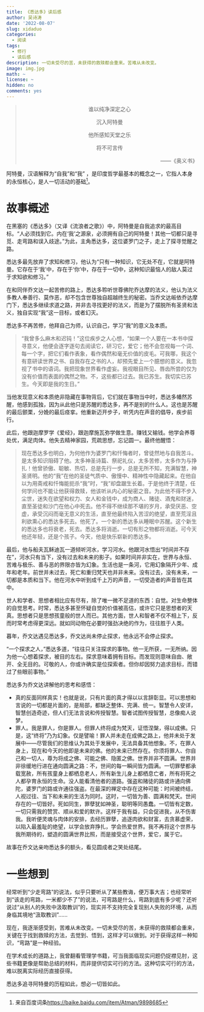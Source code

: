 ```yaml
---
title: 《悉达多》读后感
author: 吴诗涛
date: '2022-08-07'
slug: xidaduo
categories:
  - 阅读
tags:
  - 修行
  - 读后感
description: 一切未受尽的苦，未获得的救赎都会重来。苦难从未改变。
image: img.jpg
math: ~
license: ~
hidden: no
comments: yes
---
```


> <center>谁以纯净深定之心
> 
> 沉入阿特曼
> 
> 他所感知天堂之乐
> 
> 将不可言传</center>
> 
> <div align = "right">——《奥义书》</div>

阿特曼，汉语解释为“自我”和“我”
，是印度哲学最基本的概念之一，它指人本身的永恒核心，是人一切活动的基础[^baidu]。

[^baidu]: 来自百度词条<https://baike.baidu.com/item/Atman/9898685>

# 故事概述

在黑塞的《悉达多》（又译《流浪者之歌》）中，阿特曼是自我追求的最高目标。“人必须找到它。内在‘我’之源泉，必须拥有自己的阿特曼！其他一切都只是寻觅、走弯路和误入歧途。”为此，主角悉达多，这位婆罗门之子，走上了探寻觉醒之路。

悉达多最先放弃了求知和修习，他认为“只有一种知识，它无处不在，它就是阿特曼。它存在于‘我’中，存在于‘你’中，存在于一切中，这种知识最恼人的敌人莫过于求知欲和修习。”

在和同伴乔文达一起苦修的路上，悉达多聆听世尊佛陀乔达摩的法义，他认为法义多教人奉善行、莫作恶，却不包含世尊独自超越终生的秘密。当乔文达皈依乔达摩门下，悉达多继续求道之路，并非去寻找更好的法义，而是为了摆脱所有圣贤和法义，独自实现“我”这一目标，或者幻灭。

悉达多不再苦修，他拜自己为师，认识自己，学习“我”的意义及本质。

> “我曾多么麻木和迟钝！”这位疾步之人心想，“如果一个人要在一本书中探寻意义，他便会逐字逐句去阅读它，研习它，爱它；他不会忽视每一个词、每一个字，把它们看作表象，看作偶然和毫无价值的皮毛。可我哪，我这个有意研读世界之书、自我存在之书的人，却预先爱上一个臆想的意义。我忽视了书中的语词。我把现象世界看作虚妄。我视眼目所见、唇齿所尝的仅为没有价值而表面的偶然之物。不，这些都已过去。我已苏生。我切实已苏生。今天即是我的生日。”

当他发现意义和本质绝非隐藏在事物背后，它们就在事物当中时，悉达多幡然苏醒，他感到孤独，因为从此他只是苏醒的悉达多，再不是别的什么人。这也是苏醒的最后颤栗，分娩的最后痉挛。他重新迈开步子，听凭内在声音的倡导，疾步前行。

此后，他跟迦摩罗学《爱经》，跟迦摩施瓦弥学做生意。赚钱又输钱。他学会养尊处优，满足肉体。他失去精神家园，荒疏思想，忘记圆一。最终他醒悟：

> 现在悉达多也明白，为何他作为婆罗门和忏悔者时，曾徒然地与自我苦斗。是太多知识阻碍了他。太多神圣诗篇、祭祀礼仪，太多苦修，太多作为与挣扎！他曾骄傲、聪敏、热切，总是先行一步，总是无所不知，充满智慧，神圣贤明。他的“我”在他的圣徒气质中、傲慢中、精神性中隐藏起来。在他自以为用斋戒和忏悔能扼杀“我”时，“我”却盘踞生长着。于是他终于清楚，任何学问也不能让他获得救赎，他该听从内心的秘密之音。为此他不得不步入尘世，迷失在欲望和权力、女人和金钱中，成为商人、赌徒、酒鬼和财迷，直至圣徒和沙门在他心中死去。他不得不继续那不堪的岁月，承受厌恶、空虚，承受沉闷而毫无意义的生活，直至他最终陷入苦涩的绝望，直至荒淫且利欲熏心的悉达多死去。他死了。一个新的悉达多从睡眠中苏醒。这个新生的悉达多也将衰老，死去。悉达多将消逝。一切有形之物都将消逝。可今天他还年轻，还是个孩子。今天，他是快乐崭新的悉达多。

最后，他与船夫瓦稣迪瓦一道倾听河水，学习河水。他跟河水悟出“时间并不存在”，河水只有当下，没有过去和未来的影子。如果时间并非实在，世界与永恒、苦难与极乐、善与恶的界限亦皆为幻象。生活也是一条河，它用幻象隔开少年、成年和老年。前世并未过去，死亡和重归梵天也并非未来。没有过去，没有未来，一切都是本质和当下。他在河水中听到成千上万的声音，一切受造者的声音皆在其中。

世人和学者、思想者相比应有尽有，除了唯一微不足道的东西：自觉。对生命整体的自觉思考。时常，悉达多甚至怀疑自觉的价值被高估，或许它只是思想者的天真。思想者只是思想孩童般的世人而已。其他方面，世人和智者不仅不相上下，反而时常考虑得更深远。就如同动物在必要时强劲决绝的作为，往往胜于人类。

暮年，乔文达遇见悉达多，乔文达尚未停止探求，他永远不会停止探求。

“一个探求之人，”悉达多道，“往往只关注探求的事物。他一无所获，一无所纳。因为他一心想着探求，被目的左右。探求意味着拥有目标。而发现则意味自由、敞开、全无目的。可敬的人，你或许确实是位探索者。但你却因努力追求目标，而错过了些眼前事物。”

悉达多为乔文达讲解他的思考和感悟：

- 真的反面同样真实！也就是说，只有片面的真才得以以言辞彰显。可以思想和言说的一切都是片面的，是局部，都缺乏整体、完满、统一。智慧令人安详，智慧创造奇迹，但人们无法言说和传授智慧。智者试图传授智慧，总像痴人说梦。
- 罪人。我是罪人，你是罪人。但罪人终将成为梵天，证悟涅槃，得以成佛。只是，这“终将”乃为幻象。仅是譬喻！罪人并未走在成佛之路上，他并未处于发展中——尽管我们的思维认为其处于发展中，无法具备其他想象。不，在罪人身上，现在和今天的他即是未来的佛。他的未来已然存在。你须将罪人、你自己和一切人，尊为将成之佛、可能之佛、隐匿之佛。世界并非不圆满。世界并非徐缓地行进在通向圆满之路：不，世间的每一瞬间皆为圆满。一切罪孽都承载宽赦，所有孩童身上都栖息老人，所有新生儿身上都栖息亡者，所有将死之人都孕育永恒的生命。没人能看清他者的道路。强盗和赌徒的路或许通向佛陀，婆罗门的路或许通往强盗。在最深的禅定中存在这种可能：时间被终结，人视过往、当下和未来的生活为同时。这时，一切皆为善、圆满和梵天。世间存在的一切皆好。死如同生，罪孽犹如神圣，聪明等同愚蠢。一切皆有定数，一切只需我的赞赏、顺从和爱的默许。这样于我有益，只会促进我，从不伤害我。我听便灵魂与肉体的安排，去经历罪孽，追逐肉欲和财富，去贪慕虚荣，以陷入最羞耻的绝望，以学会放弃挣扎，学会热爱世界。我不再将这个世界与我所期待的，塑造的圆满世界比照，而是接受这个世界，爱它，属于它。

故事在乔文达亲吻悉达多的额头，看见圆成者之笑处结尾。

# 一些想到

经常听到“少走弯路”的说法，似乎只要听从了某些教诲，便万事大吉；也经常听到“该走的弯路，一米都少不了”的说法，可弯路是什么，弯路到底有多少呢？还听说过“从别人的失败中汲取教训”的，现实并不支持完全复现别人失败的环境，从而身临其境地“汲取教训”……

现在，我逐渐感受到，苦难从未改变。一切未受尽的苦，未获得的救赎都会重来，关键在于找到救赎的方法，去觉到、悟到，这样才可以做到。对于获得这样一种知识，“弯路”是一种经验。

在学术成长的道路上，我曾翻看管理学书籍，可当我面临现实问题仍捉襟见肘，这些书籍更像是帮助总结的材料，而非提供切实可行的方法。这种切实可行的方法，难以脱离实际经历直接获得。

悉达多追寻阿特曼的历程如此，想必一切皆如此。
